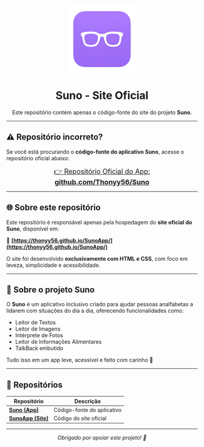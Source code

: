 <p align="center">
  <img src="https://github.com/Thonyy56/Suno/blob/main/assets/Git/icon.png" width="180" alt="Suno Icon"/>
</p>

<h1 align="center">Suno - Site Oficial</h1>

<p align="center">
  Este repositório contém apenas o código-fonte do site do projeto <strong>Suno</strong>.
</p>

---

## ⚠️ Repositório incorreto?

Se você está procurando o **código-fonte do aplicativo Suno**, acesse o repositório oficial abaixo:

<p align="center">
  <a href="https://github.com/Thonyy56/Suno" style="font-size: 18px;">
    👉 Repositório Oficial do App: <strong>github.com/Thonyy56/Suno</strong>
  </a>
</p>

---

## 🌐 Sobre este repositório

Este repositório é responsável apenas pela hospedagem do **site oficial do Suno**, disponível em:

📎 **[https://thonyy56.github.io/SunoApp/](https://thonyy56.github.io/SunoApp/)**

O site foi desenvolvido **exclusivamente com HTML e CSS**, com foco em leveza, simplicidade e acessibilidade.

---

## 📱 Sobre o projeto Suno

O **Suno** é um aplicativo inclusivo criado para ajudar pessoas analfabetas a lidarem com situações do dia a dia, oferecendo funcionalidades como:

- Leitor de Textos
- Leitor de Imagens
- Intérprete de Fotos
- Leitor de Informações Alimentares
- TalkBack embutido

Tudo isso em um app leve, acessível e feito com carinho 💛

---

## 🔗 Repositórios

| Repositório | Descrição |
|-------------|-----------|
| [**Suno (App)**](https://github.com/Thonyy56/Suno) | Código-fonte do aplicativo |
| [**SunoApp (Site)**](https://github.com/Thonyy56/SunoApp) | Código do site oficial |

---

<p align="center">
  <em>Obrigado por apoiar este projeto! 💛</em>
</p>

